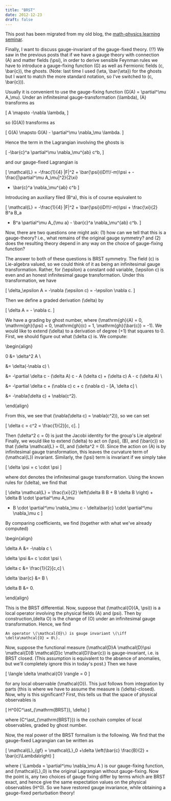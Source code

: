 ```yaml
---
title: "BRST"
date: 2012-12-23
draft: false
---
```


This post has been migrated from my old blog, the [math-physics learning seminar](https://mathphysseminar.blogspot.com/).


Finally, I want to discuss gauge-invariant of the gauge-fixed theory. (!?) We saw in the previous posts that if we have a gauge theory with connection \(A\) and matter fields \(\psi\), in order to derive sensible Feynman rules we have to introduce a gauge-fixing function \(G\) as well as Fermionic fields \(c, \bar{c}\), the ghosts. (Note: last time I used \(\eta, \bar{\eta}\) for the ghosts but I want to match the more standard notation, so I've switched to \(c, \bar{c}\)).


Usually it is convenient to use the gauge-fixing function \(G(A) = \partial^\mu A_\mu\). Under an infinitesimal gauge-transformation \(\lambda\), \(A\) transforms as

\[ A \mapsto -\nabla \lambda, \]

so \(G(A)\) transforms as

\[ G(A) \mapsto G(A) - \partial^\mu \nabla_\mu \lambda. \]

Hence the term in the Lagrangian involving the ghosts is

\[ -\bar{c}^a \partial^\mu \nabla_\mu^{ab} c^b, \]

and our gauge-fixed Lagrangian is

\[ \mathcal{L} = -\frac{1}{4} |F|^2 + \bar{\psi}(iD\!\!\!/-m)\psi + -\frac{|\partial^\mu A_\mu|^2}{2\xi}

 - \bar{c}^a \nabla_\mu^{ab} c^b \]

Introducing an auxiliary filed \(B^a\), this is of course equivalent to

\[ \mathcal{L} = -\frac{1}{4} |F|^2 + \bar{\psi}(iD\!\!\!/-m)\psi + \frac{\xi}{2} B^a B_a

 + B^a \partial^\mu A_{\mu a} - \bar{c}^a \nabla_\mu^{ab} c^b. \]

Now, there are two questions one might ask: (1) how can we tell that this is a gauge-theory? i.e., what remains of the original gauge symmetry? and (2) does the resulting theory depend in any way on the choice of gauge-fixing function?


The answer to both of these questions is BRST symmetry. The field \(c\) is Lie-algebra valued, so we could think of it as being an infinitesimal gauge transformation. Rather, for \(\epsilon\) a constant odd variable, \(\epsilon c\) is even and an honest infinitesimal gauge transformation. Under this transformation, we have

\[ \delta_\epsilon A = -\nabla (\epsilon c) = -\epsilon \nabla c. \]

Then we define a graded derivation \(\delta\) by

\[ \delta A = - \nabla c. \]

We have a grading by ghost number, where \(\mathrm{gh}(A) = 0, \mathrm{gh}(\psi) = 0, \mathrm{gh}(c) = 1, \mathrm{gh}(\bar{c}) = -1\). We would like to extend \(\delta\) to a derivation of degree \(+1\) that squares to 0. First, we should figure out what \(\delta c\) is. We compute:

\begin{align}

0 &amp;= \delta^2 A \\

&amp;= \delta(-\nabla c) \\

&amp;= -\partial \delta c - (\delta A) c - A (\delta c) + (\delta c) A - c (\delta A) \\

&amp;= -\partial \delta c + (\nabla c) c + c (\nabla c) - [A, \delta c] \\

&amp;= -\nabla(\delta c) + \nabla(c^2).

\end{align}

From this, we see that \(\nabla(\delta c) = \nabla(c^2)\), so we can set

\[ \delta c = c^2 = \frac{1}{2}[c, c]. \]

Then \(\delta^2 c = 0\) is just the Jacobi identity for the group's Lie algebra! Finally, we would like to extend \(\delta\) to act on \(\psi\), \(B\), and \(\bar{c}\) so that \(\delta \mathcal{L} = 0\), and \(\delta^2 = 0\). Since the action on \(A\) is by infinitesimal gauge transformation, this leaves the curvature term of \(\mathcal{L}\) invariant. Similarly, the \(\psi\) term is invariant if we simply take

\[ \delta \psi = c \cdot \psi \]

where dot denotes the infinitesimal gauge transformation. Using the known rules for \(\delta\), we find that

\[ \delta \mathcal{L} = \frac{\xi}{2} \left(\delta B B + B \delta B \right) + \delta B \cdot \partial^\mu A_\mu

 - B \cdot \partial^\mu \nabla_\mu c - \delta\bar{c} \cdot \partial^\mu \nabla_\mu c \]

By comparing coefficients, we find (together with what we've already computed)

\begin{align}

\delta A &amp;= -\nabla c \\

\delta \psi &amp;= c \cdot \psi \\

\delta c &amp;= \frac{1}{2}[c,c] \\

\delta \bar{c} &amp;= B \\

\delta B &amp;= 0.

\end{align}

This is the BRST differential. Now, suppose that \(\mathcal{O}(A, \psi)\) is a local operator involving the physical fields \(A\) and \(psi\). Then by construction,\(delta O\) is the change of \(O\) under an infinitesimal gauge transformation. Hence, we find


    An operator \(\mathcal{O}\) is gauge invariant \(\iff \delta\mathcal{O} = 0\).

Now, suppose the functional measure \(\mathcal{D}A \mathcal{D}\psi \mathcal{D}B \mathcal{D}c \mathcal{D}\bar{c}\) is gauge-invariant, i.e. is BRST closed. (This assumption is equivalent to the absence of anomalies, but we'll completely ignore this in today's post.) Then we have

\[ \langle \delta \mathcal{O} \rangle = 0 \]

for any local observable \(\mathcal{O}\). This just follows from integration by parts (this is where we have to assume the measure is \(\delta\)-closed). Now, why is this significant? First, this tells us that the space of physical observables is

\[ H^0(C^\ast_{\mathrm{BRST}}, \delta) \]

where \(C^\ast_{\mathrm{BRST}}\) is the cochain complex of local observables, graded by ghost number.


Now, the real power of the BRST formalism is the following. We find that the gauge-fixed Lagrangian can be written as

\[ \mathcal{L}_{gf} = \mathcal{L}_0 +\delta \left(\bar{c} \frac{B}{2} + \bar{c}\Lambda\right) \]

where \( \Lambda = \partial^\mu \nabla_\mu A \) is our gauge-fixing function, and \(\mathcal{L}_0\) is the original Lagrangian without gauge-fixing. Now the point is, any two choices of gauge fixing differ by terms which are BRST exact, and hence give the same expectation values on the physical observables \(H^0\). So we have restored gauge invariance, while obtaining a gauge-fixed perturbation theory!




